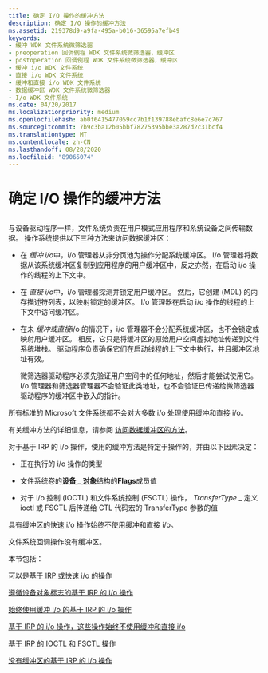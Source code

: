 ```yaml
---
title: 确定 I/O 操作的缓冲方法
description: 确定 I/O 操作的缓冲方法
ms.assetid: 219378d9-a9fa-495a-b016-36595a7efb49
keywords:
- 缓冲 WDK 文件系统微筛选器
- preoperation 回调例程 WDK 文件系统微筛选器，缓冲区
- postoperation 回调例程 WDK 文件系统微筛选器，缓冲区
- 缓冲 i/o WDK 文件系统
- 直接 i/o WDK 文件系统
- 缓冲和直接 i/o WDK 文件系统
- 数据缓冲区 WDK 文件系统微筛选器
- I/o WDK 文件系统
ms.date: 04/20/2017
ms.localizationpriority: medium
ms.openlocfilehash: ab0f6415477059cc7b1f139788ebafc8e6e7c767
ms.sourcegitcommit: 7b9c3ba12b05bbf78275395bbe3a287d2c31bcf4
ms.translationtype: MT
ms.contentlocale: zh-CN
ms.lasthandoff: 08/28/2020
ms.locfileid: "89065074"
---
```

# <a name="determining-the-buffering-method-for-an-io-operation"></a>确定 I/O 操作的缓冲方法


## <span id="ddk_determining_the_buffering_method_for_an_io_operation_if"></span><span id="DDK_DETERMINING_THE_BUFFERING_METHOD_FOR_AN_IO_OPERATION_IF"></span>


与设备驱动程序一样，文件系统负责在用户模式应用程序和系统设备之间传输数据。 操作系统提供以下三种方法来访问数据缓冲区：

-   在 *缓冲 i/o*中，i/o 管理器从非分页池为操作分配系统缓冲区。 I/o 管理器将数据从该系统缓冲区复制到应用程序的用户缓冲区中，反之亦然，在启动 i/o 操作的线程的上下文中。

-   在 *直接 i/o*中，i/o 管理器探测并锁定用户缓冲区。 然后，它创建 (MDL) 的内存描述符列表，以映射锁定的缓冲区。 I/o 管理器在启动 i/o 操作的线程的上下文中访问缓冲区。

-   在未 *缓冲或直接*i/o 的情况下，i/o 管理器不会分配系统缓冲区，也不会锁定或映射用户缓冲区。 相反，它只是将缓冲区的原始用户空间虚拟地址传递到文件系统堆栈。 驱动程序负责确保它们在启动线程的上下文中执行，并且缓冲区地址有效。

    微筛选器驱动程序必须先验证用户空间中的任何地址，然后才能尝试使用它。 I/o 管理器和筛选器管理器不会验证此类地址，也不会验证已传递给微筛选器驱动程序的缓冲区中嵌入的指针。

所有标准的 Microsoft 文件系统都不会对大多数 i/o 处理使用缓冲和直接 i/o。

有关缓冲方法的详细信息，请参阅 [访问数据缓冲区的方法](../kernel/methods-for-accessing-data-buffers.md)。

对于基于 IRP 的 i/o 操作，使用的缓冲方法是特定于操作的，并由以下因素决定：

-   正在执行的 i/o 操作的类型

-   文件系统卷的[**设备 \_ 对象**](/windows-hardware/drivers/ddi/wdm/ns-wdm-_device_object)结构的**Flags**成员值

-   对于 i/o 控制 (IOCTL) 和文件系统控制 (FSCTL) 操作， *TransferType* \_ 定义 ioctl 或 FSCTL 后传递给 CTL 代码宏的 TransferType 参数的值

具有缓冲区的快速 i/o 操作始终不使用缓冲和直接 i/o。

文件系统回调操作没有缓冲区。

本节包括：

[可以是基于 IRP 或快速 i/o 的操作](operations-that-can-be-irp-based-or-fast-i-o.md)

[遵循设备对象标志的基于 IRP 的 i/o 操作](irp-based-i-o-operations-that-obey-device-object-flags.md)

[始终使用缓冲 i/o 的基于 IRP 的 i/o 操作](irp-based-i-o-operations-that-always-use-buffered-i-o.md)

[基于 IRP 的 i/o 操作，这些操作始终不使用缓冲和直接 i/o](irp-based-i-o-operations-that-always-use-neither-buffered-nor-direct-i.md)

[基于 IRP 的 IOCTL 和 FSCTL 操作](irp-based-ioctl-and-fsctl-operations.md)

[没有缓冲区的基于 IRP 的 i/o 操作](irp-based-i-o-operations-that-have-no-buffers.md)

 

